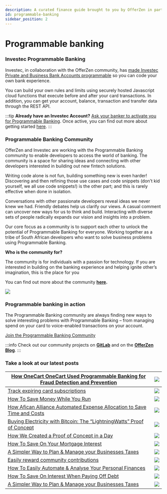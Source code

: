 ```yaml
---
description: A curated finance guide brought to you by OfferZen in partnership with Investec.
id: programmable-banking
sidebar_position: 2
---
```


# Programmable banking

### Investec Programmable Banking

Investec, in collaboration with the OfferZen community, has [made Investec Private and Business Bank Accounts programmable](https://www.investec.com/en\_za/banking/programmable-banking.html) so you can code your own bank experience.

You can build your own rules and limits using securely hosted Javascript cloud functions that execute before and after your card transactions. In addition, you can get your account, balance, transaction and transfer data through the REST API.&#x20;

:::tip
**Already have an Investec Account?** [Ask your banker to activate you for Programmable Banking](https://www.investec.com/en\_za/banking/programmable-banking.html). Once active, you can find out more about getting started [here](https://developer.investec.com/programmable-banking/#programmable-banking).
:::

### Programmable Banking Community&#x20;

OfferZen and Investec are working with the Programmable Banking community to enable developers to access the world of banking. The community is a space for sharing ideas and connecting with other developers interested in building out new fintech solutions.&#x20;

Writing code alone is not fun, building something new is even harder! Discovering and then refining those use cases and code snippets (don’t kid yourself, we all use code snippets!) is the other part; and this is rarely effective when done in isolation.

Conversations with other passionate developers reveal ideas we never knew we had. Friendly debates help us clarify our views. A casual comment can uncover new ways for us to think and build. Interacting with diverse sets of people radically expands our vision and insights into a problem.

Our core focus as a community is to support each other to unlock the potential of Programmable Banking for everyone. Working together as a tribe of South African developers who want to solve business problems using Programmable Banking.

**Who is the community for?**

The community is for individuals with a passion for technology. If you are interested in building on the banking experience and helping ignite other’s imagination, this is the place for you

You can find out more about the community [**here**](https://offerzen.gitbook.io/programmable-banking-community-wiki/)**.**

![](https://lh6.googleusercontent.com/MF6nuZcPGPCBPU1zg6Pv\_DVoPu3f29DdN84jLCnCqM-Rh8QBZKLQgkq\_465z3ZQ8wt5LH4l3RFVhIrVOQs8P5XrgRHcgzY47dMb3QwryyrE9p\_lON7nF0O2KqpyoyZJj7BPTyjEK)

### Programmable banking in action

The Programmable Banking community are always finding new ways to solve interesting problems with Programmable Banking – from managing spend on your card to voice-enabled transactions on your account.&#x20;

[Join the Programmable Banking Community ](https://8malmkzgvs8.typeform.com/to/VlKgTtaV?typeform-source=www.google.com)

:::info
Check out our community projects on [**GitLab**](https://gitlab.com/offerzen-community/investec-programmable-banking/command-center#open-source-projects) and on the [**OfferZen Blog**](https://www.offerzen.com/blog#stq=programmable%20banking%20\&stp=1).
:::

### Take a look at our latest posts

|[How OneCart OneCart Used Programmable Banking for Fraud Detection and Prevention](https://www.offerzen.com/blog/onecart-using-programmable-banking-for-fraud-detection-and-prevention)|![](<//img/assets/onecart.png>)|
|--|--|
|[Track expiring card subscriptions](https://www.offerzen.com/blog/programmable-banking-community-an-easy-way-to-track-your-expiring-subscriptions) |![](<//img/assets/expiringcards.png>)|
|[How To Save Money While You Run](https://www.offerzen.com/blog/programmable-banking-community-how-to-save-money-while-you-run)|![](<//img/assets/savemoneyrunning.png>)|
|[How Afican Alliance Automated Expense Allocation to Save Time and Costs ](https://www.offerzen.com/blog/how-african-alliance-automated-expense-allocation-to-save-time-and-costs)|![](<//img//assets/africanalliance.png>)|
| [Buying Electricity with Bitcoin: The “LightningWatts” Proof of Concept](https://www.offerzen.com/blog/buying-electricity-with-bitcoin-the-lightningwatts-proof-of-concept)|![](<//img/assets/lighteningwatts.png>)|
|[How We Created a Proof of Concept in a Day](https://www.offerzen.com/blog/how-we-created-a-proof-of-concept-in-a-day)|![](<//img/assets/poc.png>)|
|[How To Save On Your Mortgage Interest](https://www.offerzen.com/blog/programmable-banking-community-how-to-save-on-your-mortgage-interest)|![](<//img/assets/savemortageinterest.png>)|
|[A Simpler Way to Plan & Manage your Businesses Taxes](https://www.offerzen.com/blog/programmable-banking-community-a-simpler-way-to-plan-manage-your-businesses-taxes)|![](<//img/assets/businesstaxes.png>)|
|[Easily reward community contributions](https://www.offerzen.com/blog/programmable-banking-project-transparent-rewards-for-open-source-contributors#stq=programmable%20card%20renewal\&stp=1)|![](//img/assets/communitycontributions.png)|
|[How To Easily Automate & Analyse Your Personal Finances](https://www.offerzen.com/blog/programmable-banking-community-how-to-easily-automate-analyse-your-personal-finances)|![](<//img/assets/russellsolution.png>)|
|[How To Save On Interest When Paying Off Debt](https://www.offerzen.com/blog/programmable-banking-community-how-to-save-on-interest-when-paying-off-debt)|![](<//img/assets/saveinterstpayoffdebt.png>)|
|[A Simpler Way to Plan & Manage your Businesses Taxes](https://www.offerzen.com/blog/programmable-banking-community-a-simpler-way-to-plan-manage-your-businesses-taxes)|![](<//img/assets/businesstaxes.png>)|


